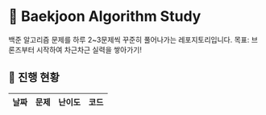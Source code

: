 # 🚀 Baekjoon Algorithm Study
백준 알고리즘 문제를 하루 2~3문제씩 꾸준히 풀어나가는 레포지토리입니다.
목표: 브론즈부터 시작하여 차근차근 실력을 쌓아가기!

## 📌 진행 현황
| 날짜 | 문제 | 난이도 | 코드 |
|------|------|-------|------|
